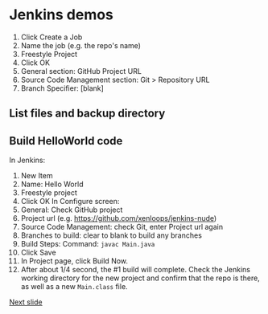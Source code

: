 # Jenkins demos

1. Click Create a Job
2. Name the job (e.g. the repo's name)
3. Freestyle Project
4. Click OK
5. General section: GitHub Project URL
6. Source Code Management section: Git > Repository URL
7. Branch Specifier: [blank]


## List files and backup directory


## Build HelloWorld code

In Jenkins:
1. New Item
2. Name: Hello World
3. Freestyle project
4. Click OK
In Configure screen:
1. General: Check GitHub project
2. Project url (e.g. https://github.com/xenloops/jenkins-nude)
3. Source Code Management: check Git, enter Project url again
4. Branches to build: clear to blank to build any branches
5. Build Steps: Command: ```javac Main.java```
6. Click Save
7. In Project page, click Build Now.
8. After about 1/4 second, the #1 build will complete. Check the Jenkins working directory for the new project and confirm that the repo is there, as well as a new ```Main.class``` file.

[Next slide](sca.md)
